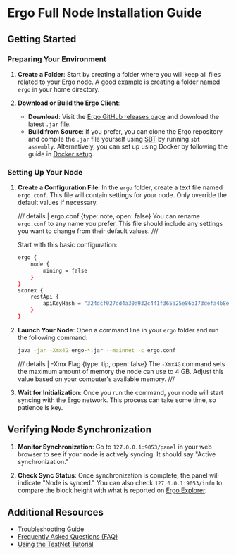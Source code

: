 # Ergo Full Node Installation Guide

## Getting Started

### Preparing Your Environment

1. **Create a Folder**: Start by creating a folder where you will keep all files related to your Ergo node. A good example is creating a folder named `ergo` in your home directory.

2. **Download or Build the Ergo Client**:
   - **Download**: Visit the [Ergo GitHub releases page](https://github.com/ergoplatform/ergo/releases/) and download the latest `.jar` file.
   - **Build from Source**: If you prefer, you can clone the Ergo repository and compile the `.jar` file yourself using [SBT](https://www.scala-sbt.org/) by running `sbt assembly`. Alternatively, you can set up using Docker by following the guide in [Docker setup](docker.md).

### Setting Up Your Node

1. **Create a Configuration File**: In the `ergo` folder, create a text file named `ergo.conf`. This file will contain settings for your node. Only override the default values if necessary.

    /// details | ergo.conf
        {type: note, open: false}
    You can rename `ergo.conf` to any name you prefer. This file should include any settings you want to change from their default values.
    ///

    Start with this basic configuration:
    ```bash
    ergo {
        node {
            mining = false
        }
    }
    scorex {
        restApi {
            apiKeyHash = "324dcf027dd4a30a932c441f365a25e86b173defa4b8e58948253471b81b72cf"
        }
    }
    ```

2. **Launch Your Node**: Open a command line in your `ergo` folder and run the following command:
    ```bash
    java -jar -Xmx4G ergo-*.jar --mainnet -c ergo.conf
    ```

    /// details | -Xmx Flag
        {type: tip, open: false}
    The `-Xmx4G` command sets the maximum amount of memory the node can use to 4 GB. Adjust this value based on your computer's available memory.
    ///
    
3. **Wait for Initialization**: Once you run the command, your node will start syncing with the Ergo network. This process can take some time, so patience is key.

## Verifying Node Synchronization

1. **Monitor Synchronization**: Go to `127.0.0.1:9053/panel` in your web browser to see if your node is actively syncing. It should say "Active synchronization."

2. **Check Sync Status**: Once synchronization is complete, the panel will indicate "Node is synced." You can also check `127.0.0.1:9053/info` to compare the block height with what is reported on [Ergo Explorer](https://explorer.ergoplatform.com/en/).

## Additional Resources

- [Troubleshooting Guide](troubleshooting.md)
- [Frequently Asked Questions (FAQ)](node-faq.md)
- [Using the TestNet Tutorial](testnet.md)
